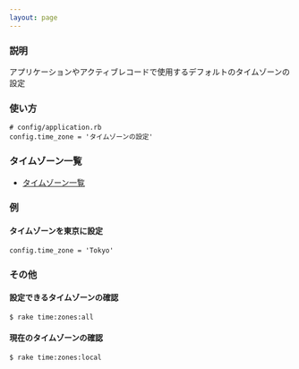 ```yaml
---
layout: page
---
```

### 説明
アプリケーションやアクティブレコードで使用するデフォルトのタイムゾーンの設定

### 使い方
    # config/application.rb
    config.time_zone = 'タイムゾーンの設定'

### タイムゾーン一覧
* [タイムゾーン一覧](http://192.168.11.11:3001/etc#%E3%82%BF%E3%82%A4%E3%83%A0%E3%82%BE%E3%83%BC%E3%83%B3%E4%B8%80%E8%A6%A7)

### 例
#### タイムゾーンを東京に設定
    config.time_zone = 'Tokyo'

### その他
#### 設定できるタイムゾーンの確認
    $ rake time:zones:all

#### 現在のタイムゾーンの確認
    $ rake time:zones:local